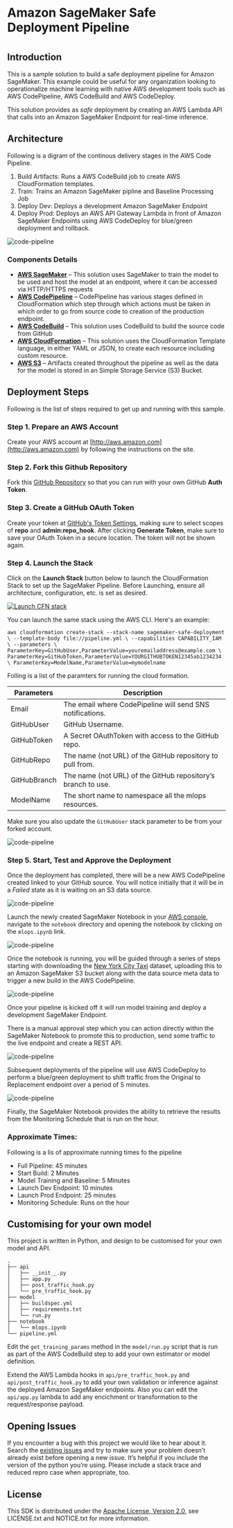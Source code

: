 # Amazon SageMaker Safe Deployment Pipeline
#
## Introduction

This is a sample solution to build a safe deployment pipeline for Amazon SageMaker.  This example could be useful for any organization looking to operationalize machine learning with native AWS development tools such as AWS CodePipeline, AWS CodeBuild and AWS CodeDeploy.

This solution provides as *safe* deployment by creating an AWS Lambda API that calls into an Amazon SageMaker Endpoint for real-time inference.

##  Architecture

Following is a digram of the continous delivery stages in the AWS Code Pipeline.  

1. Build Artifacts: Runs a AWS CodeBuild job to create AWS CloudFormation templates.
2. Train: Trains an Amazon SageMaker pipline and Baseline Processing Job
3. Deploy Dev: Deploys a development Amazon SageMaker Endpoint
4. Deploy Prod: Deploys an AWS API Gateway Lambda in front of Amazon SageMaker Endpoints using AWS CodeDeploy for blue/green deployment and rollback.

![code-pipeline](docs/code-pipeline.png)

###  Components Details
  - [**AWS SageMaker**](https://aws.amazon.com/sagemaker/) – This solution uses SageMaker to train the model to be used and host the model at an endpoint, where it can be accessed via HTTP/HTTPS requests
  - [**AWS CodePipeline**](https://aws.amazon.com/codepipeline/) – CodePipeline has various stages defined in CloudFormation which step through which actions must be taken in which order to go from source code to creation of the production endpoint.
  - [**AWS CodeBuild**](https://aws.amazon.com/codebuild/) – This solution uses CodeBuild to build the source code from GitHub
  - [**AWS CloudFormation**](https://aws.amazon.com/cloudformation/) – This solution uses the CloudFormation Template language, in either YAML or JSON, to create each resource including custom resource.
  - [**AWS S3**](https://aws.amazon.com/s3/) – Artifacts created throughout the pipeline as well as the data for the model is stored in an Simple Storage Service (S3) Bucket.

## Deployment Steps

Following is the list of steps required to get up and running with this sample.

###  Step 1. Prepare an AWS Account
Create your AWS account at [http://aws.amazon.com](http://aws.amazon.com) by following the instructions on the site.

###  Step 2. Fork this Github Repository
Fork this [GitHub Repository](https://github.com/brightsparc/sagemaker-safe-deployment-pipeline/fork) so that you can run with your own GitHub **Auth Token**.

###  Step 3. Create a GitHub OAuth Token
Create your token at [GitHub's Token Settings](https://github.com/settings/tokens), making sure to select scopes of **repo** and **admin:repo_hook**.  After clicking **Generate Token**, make sure to save your OAuth Token in a secure location. The token will not be shown again.

###  Step 4. Launch the Stack
Click on the **Launch Stack** button below to launch the CloudFormation Stack to set up the SageMaker Pipeline. Before Launching, ensure all architecture, configuration, etc. is set as desired.

[![Launch CFN stack](https://s3.amazonaws.com/cloudformation-examples/cloudformation-launch-stack.png)](https://ap-southeast-2.console.aws.amazon.com/cloudformation/home?region=ap-southeast-2#/stacks/create/review?templateURL=https://sagemaker-safe-deployment-pipeline-ap-southeast-2.s3-ap-southeast-2.amazonaws.com/pipeline.yml)

You can launch the same stack using the AWS CLI. Here's an example:

`
 aws cloudformation create-stack --stack-name sagemaker-safe-deployment \
   --template-body file://pipeline.yml \
   --capabilities CAPABILITY_IAM \
   --parameters \
       ParameterKey=GitHubUser,ParameterValue=youremailaddress@example.com \
       ParameterKey=GitHubToken,ParameterValue=YOURGITHUBTOKEN12345ab1234234 \
       ParameterKey=ModelName,ParameterValue=mymodelname
`

Folling is a list of the paramters for running the cloud formation.

<!-- ### pipeline.yaml -->
Parameters | Description
---------- | -----------
Email | The email where CodePipeline will send SNS notifications.
GitHubUser | GitHub Username.
GitHubToken | A Secret OAuthToken with access to the GitHub repo.
GitHubRepo | The name (not URL) of the GitHub repository to pull from.
GitHubBranch | The name (not URL) of the GitHub repository’s branch to use.
ModelName | The short name to namespace all the mlops resources.

Make sure you also update the `GitHubUser` stack parameter to be from your forked account.

![code-pipeline](docs/stack-parameters.png)

###  Step 5. Start, Test and Approve the Deployment

Once the deployment has completed, there will be a new AWS CodePipeline created linked to your GitHub source.  You will notice initially that it will be in a *Failed* state as it is waiting on an S3 data source.

![code-pipeline](docs/data-source-before.png)

Launch the newly created SageMaker Notebook in your [AWS console](https://aws.amazon.com/getting-started/hands-on/build-train-deploy-machine-learning-model-sagemaker/), navigate to the `notebook` directory and opening the notebook by clicking on the `mlops.ipynb` link.

![code-pipeline](docs/sagemaker-notebook.png)

Once the notebook is running, you will be guided through a series of steps starting with downloading the  [New York City Taxi](https://registry.opendata.aws/nyc-tlc-trip-records-pds/) dataset, uploading this to an Amazon SageMaker S3 bucket along with the data source meta data to trigger a new build in the AWS CodePipeline.

![code-pipeline](docs/datasource-after.png)

Once your pipeline is kicked off it will run model training and deploy a development SageMaker Endpoint.  

There is a manual approval step which you can action directly within the SageMaker Notebook to promote this to production, send some traffic to the live endpoint and create a REST API.

![code-pipeline](docs/cloud-formation.png)

Subsequent deployments of the pipeline will use AWS CodeDeploy to perform a blue/green deployment to shift traffic from the Original to Replacement endpoint over a period of 5 minutes.

![code-pipeline](docs/code-deploy.gif)

Finally, the SageMaker Notebook provides the ability to retrieve the results from the Monitoring Schedule that is run on the hour.

###  Approximate Times:

Following is a lis of approximate running times fo the pipeline

* Full Pipeline: 45 minutes
* Start Build: 2 Minutes
* Model Training and Baseline: 5 Minutes
* Launch Dev Endpoint: 10 minutes
* Launch Prod Endpoint: 25 minutes
* Monitoring Schedule: Runs on the hour

## Customising for your own model

This project is written in Python, and design to be customised for your own model and API.

```
.
├── api
│   ├── __init__.py
│   ├── app.py
│   ├── post_traffic_hook.py
│   └── pre_traffic_hook.py
├── model
│   ├── buildspec.yml
│   ├── requirements.txt
│   └── run.py
├── notebook
│   └── mlops.ipynb
└── pipeline.yml
```

Edit the `get_training_params` method in the `model/run.py` script that is run as part of the AWS CodeBuild step to add your own estimator or model definition.

Extend the AWS Lambda hooks in `api/pre_traffic_hook.py` and `api/post_traffic_hook.py` to add your own validation or inference against the deployed Amazon SageMaker endpoints.  Also you can edit the `api/app.py` lambda to add any encichment or transformation to the request/response payload.

## Opening Issues

If you encounter a bug with this project we would like to hear about it. Search the [existing issues](https://github.com/brightsparc/sagemaker-safe-deployment-pipeline/issues) and try to make sure your problem doesn’t already exist before opening a new issue. It’s helpful if you include the version of the python you’re using. Please include a stack trace and reduced repro case when appropriate, too.

## License

This SDK is distributed under the
[Apache License, Version 2.0](http://www.apache.org/licenses/LICENSE-2.0),
see LICENSE.txt and NOTICE.txt for more information.

